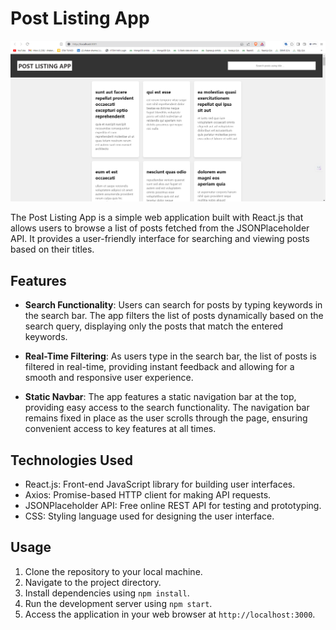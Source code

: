 # Post Listing App
![Screenshot](playto1.png)

The Post Listing App is a simple web application built with React.js that allows users to browse a list of posts fetched from the JSONPlaceholder API. It provides a user-friendly interface for searching and viewing posts based on their titles.

## Features

- **Search Functionality**: Users can search for posts by typing keywords in the search bar. The app filters the list of posts dynamically based on the search query, displaying only the posts that match the entered keywords.

- **Real-Time Filtering**: As users type in the search bar, the list of posts is filtered in real-time, providing instant feedback and allowing for a smooth and responsive user experience.

- **Static Navbar**: The app features a static navigation bar at the top, providing easy access to the search functionality. The navigation bar remains fixed in place as the user scrolls through the page, ensuring convenient access to key features at all times.

## Technologies Used

- React.js: Front-end JavaScript library for building user interfaces.
- Axios: Promise-based HTTP client for making API requests.
- JSONPlaceholder API: Free online REST API for testing and prototyping.
- CSS: Styling language used for designing the user interface.

## Usage

1. Clone the repository to your local machine.
2. Navigate to the project directory.
3. Install dependencies using `npm install`.
4. Run the development server using `npm start`.
5. Access the application in your web browser at `http://localhost:3000`.
